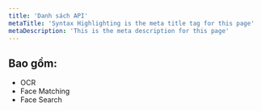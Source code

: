 ```yaml
---
title: 'Danh sách API'
metaTitle: 'Syntax Highlighting is the meta title tag for this page'
metaDescription: 'This is the meta description for this page'
---
```


## Bao gồm:

- OCR
- Face Matching
- Face Search
